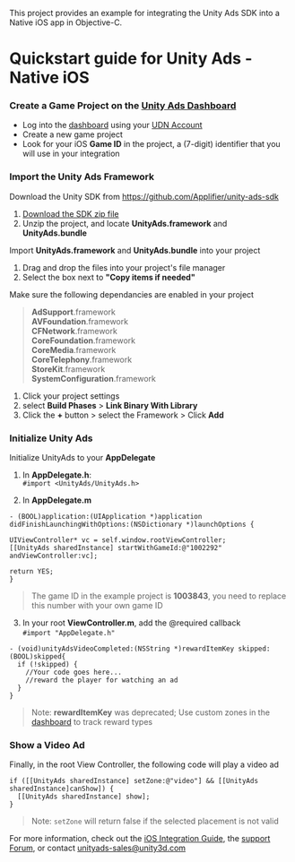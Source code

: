 This project provides an example for integrating the Unity Ads SDK into a Native iOS app in Objective-C.

# Quickstart guide for Unity Ads - Native iOS

### Create a Game Project on the [Unity Ads Dashboard](https://dashboard.unityads.unity3d.com)

- Log into the [dashboard](https://dashboard.unityads.unity3d.com) using your [UDN Account](https://accounts.unity3d.com/sign-in)
- Create a new game project
- Look for your iOS **Game ID** in the project, a (7-digit) identifier that you will use in your integration

### Import the Unity Ads Framework

Download the Unity SDK from https://github.com/Applifier/unity-ads-sdk
  1. [Download the SDK zip file](https://github.com/Applifier/unity-ads-sdk/archive/master.zip)
  2. Unzip the project, and locate **UnityAds.framework** and **UnityAds.bundle**

Import **UnityAds.framework** and **UnityAds.bundle** into your project
  1. Drag and drop the files into your project's file manager
  2. Select the box next to **"Copy items if needed"**

Make sure the following dependancies are enabled in your project  
  
> **AdSupport**.framework  
> **AVFoundation**.framework  
> **CFNetwork**.framework  
> **CoreFoundation**.framework  
> **CoreMedia**.framework  
> **CoreTelephony**.framework  
> **StoreKit**.framework  
> **SystemConfiguration**.framework  
  
  1. Click your project settings
  2. select **Build Phases** > **Link Binary With Library**
  3. Click the **+** button > select the Framework > Click **Add**

### Initialize Unity Ads

Initialize UnityAds to your **AppDelegate**

1. In **AppDelegate.h**:  
  `#import <UnityAds/UnityAds.h>`

2. In **AppDelegate.m**  
  ```ObjC
- (BOOL)application:(UIApplication *)application didFinishLaunchingWithOptions:(NSDictionary *)launchOptions {

  UIViewController* vc = self.window.rootViewController;
  [[UnityAds sharedInstance] startWithGameId:@"1002292" andViewController:vc];
  
  return YES;
}
  ```
  > The game ID in the example project is **1003843**, you need to replace this number with your own game ID

3. In your root **ViewController.m**, add the @required callback  
`#import "AppDelegate.h"`

  ```objc
  - (void)unityAdsVideoCompleted:(NSString *)rewardItemKey skipped:(BOOL)skipped{
    if (!skipped) {
      //Your code goes here...
      //reward the player for watching an ad
    }
  }
```

> Note: **rewardItemKey** was deprecated; Use custom zones in the [dashboard](https://dashboard.unityads.unity3d.com) to track reward types

### Show a Video Ad

Finally, in the root View Controller, the following code will play a video ad
```objc
if ([[UnityAds sharedInstance] setZone:@"video"] && [[UnityAds sharedInstance]canShow]) {
  [[UnityAds sharedInstance] show];
}
  ```

> Note: `setZone` will return false if the selected placement is not valid

For more information, check out the [iOS Integration Guide](http://unityads.unity3d.com/help/monetization/integration-guide-ios), the [support Forum](http://forum.unity3d.com/forums/unity-ads.67/), or contact unityads-sales@unity3d.com
